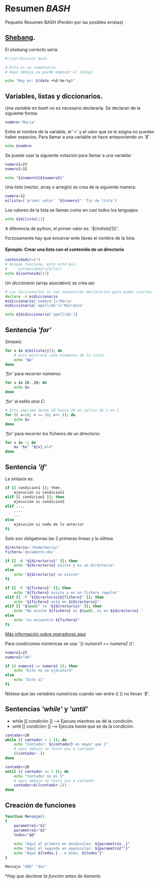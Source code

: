 # Resumen _BASH_
Pequeño Resumen BASH
(Perdón por las posibles erratas)

## [Shebang](https://es.wikipedia.org/wiki/Shebang).

El _shebang_ correcto sería:
```bash
#!/usr/bin/env bash

# Esto es un comentario
# Aquí debajo ya puede empezar el código

echo "Hoy es: $(date +%d-%m-%y)"
```

## Variables, listas y diccionarios.

Una _variable_ en _bash_ no es necesario declararla. Se declaran de la siguiente forma:

```bash
nombre='Maria'
```

Entre el nombre de la variable, el '=' y el valor que se le asigna no pueden haber espacios.
Para llamar a una variable se hace anteponiendo un _'$'_.
```bash
echo $nombre
```

Se puede usar la siguiente notación para llamar a una variable:
```bash
numero1=23
numero2=32

echo "${numero1}${numero2}"
```

Una _lista_ (vector, array o arreglo) se crea de la siguiente manera:
```bash
numero=12
milista=('primer valor' "${numero}" 'fin de lista')
```

Los valores de la lista se llaman como en casi todos los lenguajes:
```bash
echo ${milista[1]}
```
A diferencia de python, el primer valor es: _'${milista[1]}'_.

Forzosamente hay que encerrar ente llaves el nombre de la lista.

#### Ejemplo: Crear una lista con el contenido de un directorio
```bash
contenidodir=(*)
# Aunque funcione, esto está mal: 
#     contenidodir=($(ls))
echo ${contenido[2]}
```

Un _diccionario_ (array asociativo) se crea asi:
```bash
# Los diccionarios si son necesarios declararlos para poder usarlos
declare -A midiccionario
midiccionario['nombre']='Maria'
midiccionario['apellido']='Barranco'

echo ${midiccionario['apellido']}
```

## Sentencia _'for'_

Sintaxis:
```bash
for x in ${milista[@]}; do
    # esto mostrará cada elemento de la lista
    echo "$x"
done
```

_'for'_ para recorrer números:
```bash
for x in 20..30; do
    echo $x
done
```

_'for'_ al estilo _ansi C_:
```bash
# Esto imprime desde 10 hasta 20 en saltos de 1 en 1
for (( x=10; x <= 20; x++ )); do
    echo $x
done
```

_'for'_ para recorrer los ficheros de un directorio:
```bash
for x in *; do
    mv "$x" "${x}_old"
done
```

## Sentencia _'if'_

La sintaxis es:
```bash
if [[ condicion1 ]]; then_
    ejecución si condicion1
elif [[ condicion2 ]]; then
    ejecución si condicion2
elif ....
    ....
    ...
else
    ejecución si nada de lo anterior
fi
```
Solo son obligatorias las 2 primeras líneas y la úiltima

```bash
directorio='/home/maria/'
fichero='documento.doc'

if [[ -d "${directorio}" ]]; then
    echo "${directorio} existe y es un directorio"
else
    echo "${directorio} no existe"
fi

if [[ -f "${fichero}" ]]; then
    echo "${fichero} existe y es un fichero regular"
elif [[ -f "${directorio}${fichero}" ]]; then
    echo "${fichero} está en ${directorio}"
elif [[ "$(pwd)" != "${directorio}" ]]; then
    echo "No existe ${fichero} ni $(pwd), ni en ${directorio}."
else
    echo "no encuentro ${fichero}"
fi
```

[Más información sobre operadores aquí](http://mywiki.wooledge.org/BashGuide/TestsAndConditionals#Conditional_Blocks_.28if.2C_test_and_.5B.5B.29)

Para condiciones númericas se usa: _'(( numero1 == numero2 ))'_:
```bash
numero1=23
numero2="44"

if (( numero1 >= numero2 )); then
    echo "Esto no se ejecutará"
else
    echo "Esto sí"
fi
```

Nótese que las _variables numéricas_ cuando van entre (( )) no llevan _'$'_.


## Sentencias _'while'_ y _'until'_

- while [[ condición ]] --> Ejecuta _mientras_ se dé la condición.
- until [[ condición ]] --> Ejecuta _hasta_ que se da la condición.

```bash
contador=20
while (( contador > 1 )); do
    echo "Contador: ${contador} es mayor que 1"
    # aquí debajo se resta uno a contador
    ((contador--))
done
```

```bash
contador=20
until (( contador == 5 )); do
    echo "Contador no es 5"
    # aquí debajo se resta uno a contador
    contador=$((contador-1))
done
```

## Creación de funciones

```bash
function Mensaje()
{
    parametro1="$1"
    parametro2="$2"
    todos="$@"
    
    echo "Aquí el primero en minúsculas: ${parametro1,,}"
    echo "Aquí el segundo en mayúsculas: ${parametro2^^}"
    echo "Aquí ${todos,} , o bien, ${todos^}"
}

Mensaje "UNO" "dos" 
```

*_Hay que declarar la función antes de llamarla_.

